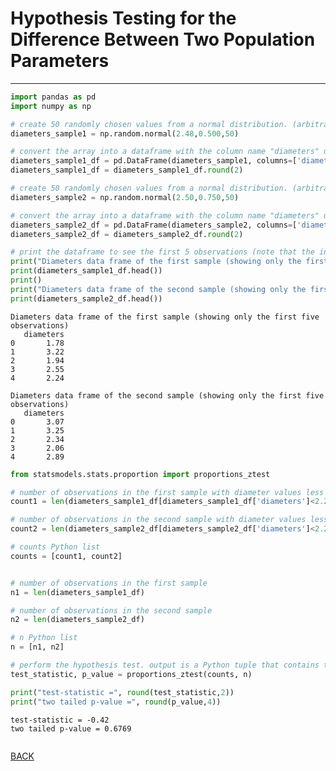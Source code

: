 # Hypothesis Testing for the Difference Between Two Population Parameters

---

```python
import pandas as pd
import numpy as np

# create 50 randomly chosen values from a normal distribution. (arbitrarily using mean=2.48 and standard deviation=0.500) 
diameters_sample1 = np.random.normal(2.48,0.500,50)

# convert the array into a dataframe with the column name "diameters" using pandas library
diameters_sample1_df = pd.DataFrame(diameters_sample1, columns=['diameters'])
diameters_sample1_df = diameters_sample1_df.round(2)

# create 50 randomly chosen values from a normal distribution. (arbitrarily using mean=2.50 and standard deviation=0.750) 
diameters_sample2 = np.random.normal(2.50,0.750,50)

# convert the array into a dataframe with the column name "diameters" using pandas library
diameters_sample2_df = pd.DataFrame(diameters_sample2, columns=['diameters'])
diameters_sample2_df = diameters_sample2_df.round(2)

# print the dataframe to see the first 5 observations (note that the index of dataframe starts at 0)
print("Diameters data frame of the first sample (showing only the first five observations)")
print(diameters_sample1_df.head())
print()
print("Diameters data frame of the second sample (showing only the first five observations)")
print(diameters_sample2_df.head())
```

    Diameters data frame of the first sample (showing only the first five observations)
       diameters
    0       1.78
    1       3.22
    2       1.94
    3       2.55
    4       2.24
    
    Diameters data frame of the second sample (showing only the first five observations)
       diameters
    0       3.07
    1       3.25
    2       2.34
    3       2.06
    4       2.89



```python
from statsmodels.stats.proportion import proportions_ztest

# number of observations in the first sample with diameter values less than 2.20. 
count1 = len(diameters_sample1_df[diameters_sample1_df['diameters']<2.20])

# number of observations in the second sample with diameter values less than 2.20. 
count2 = len(diameters_sample2_df[diameters_sample2_df['diameters']<2.20])

# counts Python list
counts = [count1, count2]


# number of observations in the first sample
n1 = len(diameters_sample1_df)

# number of observations in the second sample
n2 = len(diameters_sample2_df)

# n Python list
n = [n1, n2]

# perform the hypothesis test. output is a Python tuple that contains test_statistic and the two-sided P_value.
test_statistic, p_value = proportions_ztest(counts, n)

print("test-statistic =", round(test_statistic,2))
print("two tailed p-value =", round(p_value,4))
```

    test-statistic = -0.42
    two tailed p-value = 0.6769



```python

```
[BACK](../README.md)

